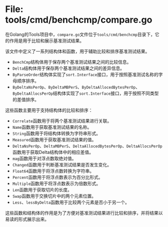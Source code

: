# File: tools/cmd/benchcmp/compare.go

在Golang的Tools项目中，`compare.go`文件位于`tools/cmd/benchcmp`目录下，它的作用是用于比较和展示基准测试结果。

该文件中定义了一系列结构体和函数，用于辅助比较和排序基准测试结果。

- `BenchCmp`结构体用于保存两个基准测试结果之间的比较信息。
- `Delta`结构体用于保存两个基准测试结果之间的差异信息。
- `ByParseOrder`结构体实现了`sort.Interface`接口，用于按照基准测试名称的字母顺序排序。
- `ByDeltaNsPerOp`、`ByDeltaMBPerS`、`ByDeltaAllocedBytesPerOp`、`ByDeltaAllocsPerOp`结构体实现了`sort.Interface`接口，用于按照不同类型的差值排序。

这些函数主要用于支持结构体的比较和排序：

- `Correlate`函数用于将两个基准测试结果进行关联。
- `Name`函数用于获取基准测试结果的名称。
- `String`函数用于将结构体转换为字符串形式。
- `Measured`函数用于获取基准测试结果的值。
- `DeltaNsPerOp`、`DeltaMBPerS`、`DeltaAllocedBytesPerOp`、`DeltaAllocsPerOp`函数用于获取Delta结构体中的相应差值。
- `mag`函数用于对浮点数取绝对值。
- `Changed`函数用于判断基准测试结果是否发生变化。
- `Float64`函数用于将浮点数转换为字符串。
- `Percent`函数用于将浮点数表示为百分比形式。
- `Multiple`函数用于将浮点数表示为倍数形式。
- `Len`函数用于获取切片的长度。
- `Swap`函数用于交换切片中的两个元素位置。
- `Less`、`lessByDelta`函数用于比较两个元素是否小于另一个。

这些函数和结构体的作用是为了方便对基准测试结果进行比较和排序，并将结果以易读的形式展示出来。


